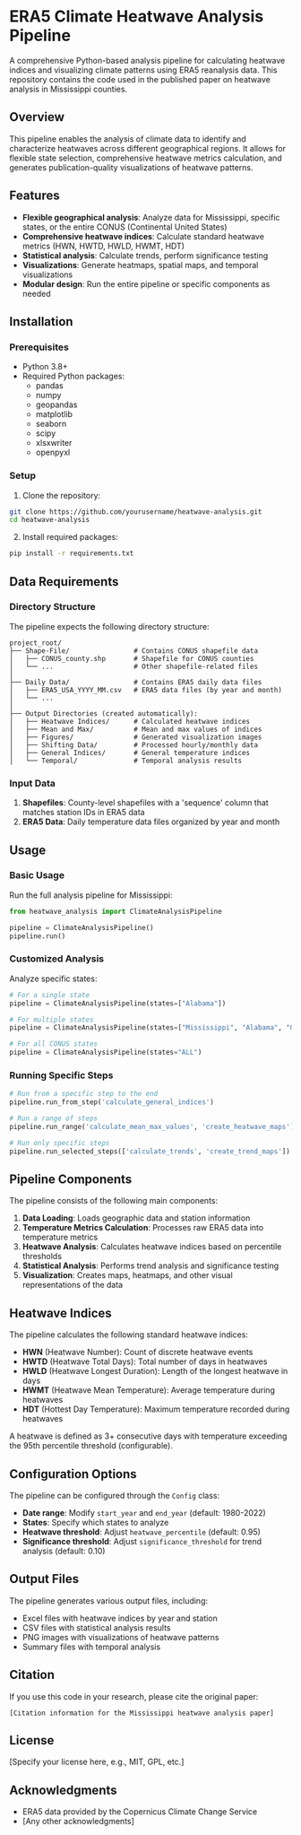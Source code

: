 # ERA5 Climate Heatwave Analysis Pipeline

A comprehensive Python-based analysis pipeline for calculating heatwave indices and visualizing climate patterns using ERA5 reanalysis data. This repository contains the code used in the published paper on heatwave analysis in Mississippi counties.

## Overview

This pipeline enables the analysis of climate data to identify and characterize heatwaves across different geographical regions. It allows for flexible state selection, comprehensive heatwave metrics calculation, and generates publication-quality visualizations of heatwave patterns.

## Features

- **Flexible geographical analysis**: Analyze data for Mississippi, specific states, or the entire CONUS (Continental United States)
- **Comprehensive heatwave indices**: Calculate standard heatwave metrics (HWN, HWTD, HWLD, HWMT, HDT)
- **Statistical analysis**: Calculate trends, perform significance testing
- **Visualizations**: Generate heatmaps, spatial maps, and temporal visualizations
- **Modular design**: Run the entire pipeline or specific components as needed

## Installation

### Prerequisites

- Python 3.8+
- Required Python packages:
  - pandas
  - numpy
  - geopandas
  - matplotlib
  - seaborn
  - scipy
  - xlsxwriter
  - openpyxl

### Setup

1. Clone the repository:
```bash
git clone https://github.com/yourusername/heatwave-analysis.git
cd heatwave-analysis
```

2. Install required packages:
```bash
pip install -r requirements.txt
```

## Data Requirements

### Directory Structure

The pipeline expects the following directory structure:

```
project_root/
├── Shape-File/                # Contains CONUS shapefile data
│   ├── CONUS_county.shp       # Shapefile for CONUS counties
│   └── ...                    # Other shapefile-related files
│
├── Daily Data/                # Contains ERA5 daily data files
│   ├── ERA5_USA_YYYY_MM.csv   # ERA5 data files (by year and month)
│   └── ...
│
├── Output Directories (created automatically):
│   ├── Heatwave Indices/      # Calculated heatwave indices
│   ├── Mean and Max/          # Mean and max values of indices
│   ├── Figures/               # Generated visualization images
│   ├── Shifting Data/         # Processed hourly/monthly data
│   ├── General Indices/       # General temperature indices
│   └── Temporal/              # Temporal analysis results
```

### Input Data

1. **Shapefiles**: County-level shapefiles with a 'sequence' column that matches station IDs in ERA5 data
2. **ERA5 Data**: Daily temperature data files organized by year and month

## Usage

### Basic Usage

Run the full analysis pipeline for Mississippi:

```python
from heatwave_analysis import ClimateAnalysisPipeline

pipeline = ClimateAnalysisPipeline()
pipeline.run()
```

### Customized Analysis

Analyze specific states:

```python
# For a single state
pipeline = ClimateAnalysisPipeline(states=["Alabama"])

# For multiple states
pipeline = ClimateAnalysisPipeline(states=["Mississippi", "Alabama", "Georgia"])

# For all CONUS states
pipeline = ClimateAnalysisPipeline(states="ALL")
```

### Running Specific Steps

```python
# Run from a specific step to the end
pipeline.run_from_step('calculate_general_indices')

# Run a range of steps
pipeline.run_range('calculate_mean_max_values', 'create_heatwave_maps')

# Run only specific steps
pipeline.run_selected_steps(['calculate_trends', 'create_trend_maps'])
```

## Pipeline Components

The pipeline consists of the following main components:

1. **Data Loading**: Loads geographic data and station information
2. **Temperature Metrics Calculation**: Processes raw ERA5 data into temperature metrics
3. **Heatwave Analysis**: Calculates heatwave indices based on percentile thresholds
4. **Statistical Analysis**: Performs trend analysis and significance testing
5. **Visualization**: Creates maps, heatmaps, and other visual representations of the data

## Heatwave Indices

The pipeline calculates the following standard heatwave indices:

- **HWN** (Heatwave Number): Count of discrete heatwave events
- **HWTD** (Heatwave Total Days): Total number of days in heatwaves
- **HWLD** (Heatwave Longest Duration): Length of the longest heatwave in days
- **HWMT** (Heatwave Mean Temperature): Average temperature during heatwaves
- **HDT** (Hottest Day Temperature): Maximum temperature recorded during heatwaves

A heatwave is defined as 3+ consecutive days with temperature exceeding the 95th percentile threshold (configurable).

## Configuration Options

The pipeline can be configured through the `Config` class:

- **Date range**: Modify `start_year` and `end_year` (default: 1980-2022)
- **States**: Specify which states to analyze
- **Heatwave threshold**: Adjust `heatwave_percentile` (default: 0.95)
- **Significance threshold**: Adjust `significance_threshold` for trend analysis (default: 0.10)

## Output Files

The pipeline generates various output files, including:

- Excel files with heatwave indices by year and station
- CSV files with statistical analysis results
- PNG images with visualizations of heatwave patterns
- Summary files with temporal analysis

## Citation

If you use this code in your research, please cite the original paper:

```
[Citation information for the Mississippi heatwave analysis paper]
```

## License

[Specify your license here, e.g., MIT, GPL, etc.]

## Acknowledgments

- ERA5 data provided by the Copernicus Climate Change Service
- [Any other acknowledgments]